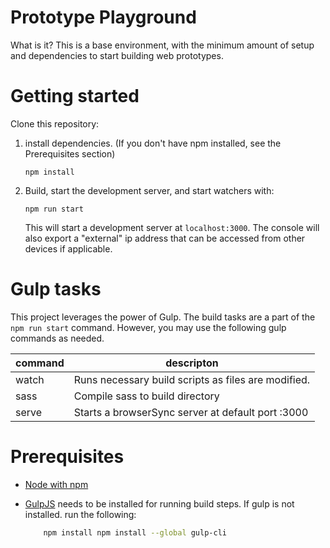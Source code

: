 # Prototype Playground
What is it? This is a base environment, with the minimum amount of setup and dependencies to start building web prototypes.

# Getting started
Clone this repository:

1. install dependencies. (If you don't have npm installed, see the Prerequisites section)
    ```
    npm install
    ```
2. Build, start the development server, and start watchers with:
    ```
    npm run start
    ```
    This will start a development server at `localhost:3000`. The console will also export a "external" ip address that can be accessed from other devices if applicable.

# Gulp tasks
This project leverages the power of Gulp. The build tasks are a part of the `npm run start` command. However, you may use the following gulp commands as needed.

| command | descripton |
| ------ | ------- |
| watch | Runs necessary build scripts as files are modified. |
| sass | Compile sass to build directory |
| serve | Starts a browserSync server at default port :3000 |

# Prerequisites
* [Node with npm](https://nodejs.org/en/)
* [GulpJS](https://github.com/gulpjs/gulp/blob/master/docs/getting-started.md) needs to be installed for running build steps. If gulp is not installed. run the following:

    ```bash
        npm install npm install --global gulp-cli
    ```
